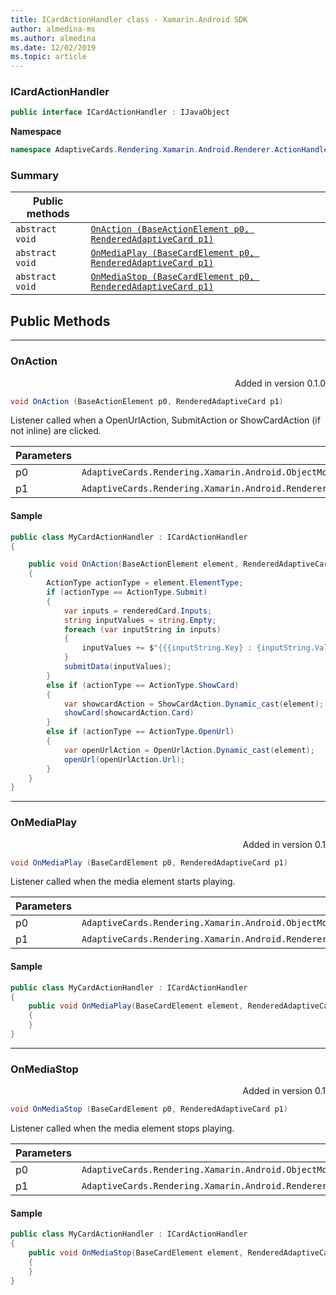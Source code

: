 ```yaml
---
title: ICardActionHandler class - Xamarin.Android SDK
author: almedina-ms
ms.author: almedina
ms.date: 12/02/2019
ms.topic: article
---
```


### ICardActionHandler

``` C#
public interface ICardActionHandler : IJavaObject 
```

**Namespace**
``` C#
namespace AdaptiveCards.Rendering.Xamarin.Android.Renderer.ActionHandler
```

### Summary

| Public methods | |
| --- | ---- |
| ```abstract void``` | [```OnAction (BaseActionElement p0, RenderedAdaptiveCard p1)```](http://something.com) |
| ```abstract void``` | [```OnMediaPlay (BaseCardElement p0, RenderedAdaptiveCard p1)```]() |
| ```abstract void``` | [```OnMediaStop (BaseCardElement p0, RenderedAdaptiveCard p1)```]() |

## Public Methods
--- 
### <a href="icardactionhandler-func-onaction"></a> OnAction
<p style='text-align:right'>Added in version 0.1.0</p>

``` C#
void OnAction (BaseActionElement p0, RenderedAdaptiveCard p1)
```

Listener called when a OpenUrlAction, SubmitAction or ShowCardAction (if not inline) are clicked.

| Parameters | |
| --- | --- |
| p0 | ```AdaptiveCards.Rendering.Xamarin.Android.ObjectModel.BaseActionElement``` |
| p1 | ```AdaptiveCards.Rendering.Xamarin.Android.Renderer.RenderedAdaptiveCard``` |

#### Sample

``` C#
public class MyCardActionHandler : ICardActionHandler
{

    public void OnAction(BaseActionElement element, RenderedAdaptiveCard renderedCard)
    {
        ActionType actionType = element.ElementType;
        if (actionType == ActionType.Submit)
        {
            var inputs = renderedCard.Inputs;
            string inputValues = string.Empty;
            foreach (var inputString in inputs)
            {
                inputValues += $"{{{inputString.Key} : {inputString.Value}}}\n";
            }
            submitData(inputValues);
        }
        else if (actionType == ActionType.ShowCard)
        {
            var showcardAction = ShowCardAction.Dynamic_cast(element);
            showCard(showcardAction.Card)
        }
        else if (actionType == ActionType.OpenUrl)
        {
            var openUrlAction = OpenUrlAction.Dynamic_cast(element);
            openUrl(openUrlAction.Url);
        }
    }
}
```

---
### <a href="icardactionhandler-func-onmediaplay"></a> OnMediaPlay
<p style='text-align:right'>Added in version 0.1</p>

``` C#
void OnMediaPlay (BaseCardElement p0, RenderedAdaptiveCard p1)
```

Listener called when the media element starts playing.

| Parameters | |
| --- | --- |
| p0 | ```AdaptiveCards.Rendering.Xamarin.Android.ObjectModel.BaseCardElement``` |
| p1 | ```AdaptiveCards.Rendering.Xamarin.Android.Renderer.RenderedAdaptiveCard``` |

#### Sample

``` C#
public class MyCardActionHandler : ICardActionHandler
{
    public void OnMediaPlay(BaseCardElement element, RenderedAdaptiveCard renderedCard)
    {
    }
}
```

--- 

### <a href="icardactionhandler-func-onmediastop"></a> OnMediaStop
<p style='text-align:right'>Added in version 0.1</p>

``` C#
void OnMediaStop (BaseCardElement p0, RenderedAdaptiveCard p1)
```

Listener called when the media element stops playing.

| Parameters | |
| --- | --- |
| p0 | ```AdaptiveCards.Rendering.Xamarin.Android.ObjectModel.BaseCardElement``` |
| p1 | ```AdaptiveCards.Rendering.Xamarin.Android.Renderer.RenderedAdaptiveCard``` |

#### Sample

``` C#
public class MyCardActionHandler : ICardActionHandler
{
    public void OnMediaStop(BaseCardElement element, RenderedAdaptiveCard renderedCard)
    {
    }
}
```